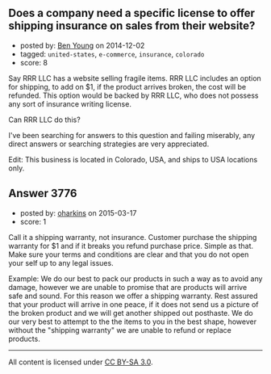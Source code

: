 ## Does a company need a specific license to offer shipping insurance on sales from their website?

- posted by: [Ben Young](https://stackexchange.com/users/5279440/ben-young) on 2014-12-02
- tagged: `united-states`, `e-commerce`, `insurance`, `colorado`
- score: 8

Say RRR LLC has a website selling fragile items.  RRR LLC includes an option for shipping, to add on $1, if the product arrives broken, the cost will be refunded.  This option would be backed by RRR LLC, who does not possess any sort of insurance writing license.

Can RRR LLC do this?

I've been searching for answers to this question and failing miserably, any direct answers or searching strategies are very appreciated.

Edit: This business is located in Colorado, USA, and ships to USA locations only.


## Answer 3776

- posted by: [oharkins](https://stackexchange.com/users/1422371/oharkins) on 2015-03-17
- score: 1

Call it a shipping warranty, not insurance. Customer purchase the shipping warranty for $1 and if it breaks you refund purchase price. Simple as that. Make sure your terms and conditions are clear and that you do not open your self up to any legal issues.

Example: We do our best to pack our products in such a way as to avoid any damage, however we are unable to promise that are products will arrive safe and sound. For this reason we offer a shipping warranty. Rest assured that your product will arrive in one peace, if it does not send us a picture of the broken product and we will get another shipped out posthaste. We do our very best to attempt to the the items to you in the best shape, however without the "shipping warranty" we are unable to refund or replace products.



---

All content is licensed under [CC BY-SA 3.0](https://creativecommons.org/licenses/by-sa/3.0/).
